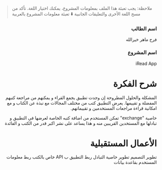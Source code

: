 > ملاحظة: يجب تعبئة هذا الملف بمعلومات المشروع، يمكنك اختيار اللغة. تأكد من مسح اللغة الأخرى والتعليقات الجانبية
> ⬇️ تعبئة معلومات المشروع بالعربية  
<div dir="rtl">

### اسم الطالب

فرح ماهر خيرالله 
### اسم المشروع

 iRead App
# شرح الفكرة
المشكلة والحلول المطروحة إن وجدت
تطبيق يجمع القراء و يمكنهم من مراجعة كتبهم المفضلة و تقييمها. يعرض التطبيق كتب من مختلف المجالات مع نبذة عن الكتاب و مع امكانية قراءة مراجعات المستخدمين و تقييماتهم.
  
  خاصية "exchange" تمكن المستخدم من اضافة كتبه الخاصة لعرضها في التطبيق و تبادلها مع المستخدين القريبين منه
  و هذا يساعد على نشر اكبر قدر من الكتب و الفائدة  

# الأعمال المستقبلية
  تطوير التصميم 
  تطوير خاصية التبادل
  ربط التطبيق ب API خاص بالكتب
  ربط معلومات المستخدم بقاعدة بيانات


